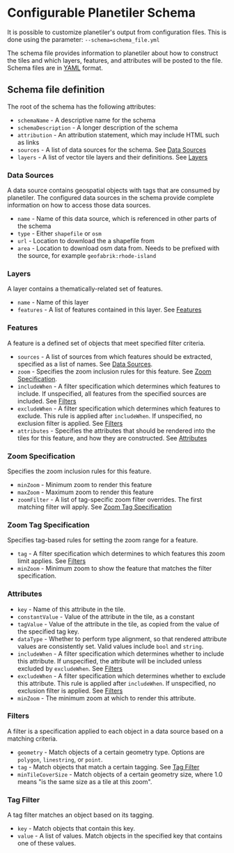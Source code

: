 # Configurable Planetiler Schema

It is possible to customize planetiler's output from configuration files.  This is done using the parameter:
`--schema=schema_file.yml`

The schema file provides information to planetiler about how to construct the tiles and which layers, features, and attributes will be posted to the file.  Schema files are in [YAML](https://yaml.org) format.

## Schema file definition

The root of the schema has the following attributes:
* `schemaName` - A descriptive name for the schema
* `schemaDescription` - A longer description of the schema
* `attribution` - An attribution statement, which may include HTML such as links
* `sources` - A list of data sources for the schema.  See [Data Sources](#data-sources)
* `layers` - A list of vector tile layers and their definitions.  See [Layers](#layers)

### Data Sources

A data source contains geospatial objects with tags that are consumed by planetiler.  The configured data sources in the schema provide complete information on how to access those data sources.
* `name` - Name of this data source, which is referenced in other parts of the schema
* `type` - Either `shapefile` or `osm`
* `url` - Location to download the a shapefile from
* `area` - Location to download osm data from.  Needs to be prefixed with the source, for example `geofabrik:rhode-island`

### Layers

A layer contains a thematically-related set of features.
* `name` - Name of this layer
* `features` - A list of features contained in this layer.  See [Features](#features)

### Features

A feature is a defined set of objects that meet specified filter criteria.
* `sources` - A list of sources from which features should be extracted, specified as a list of names.  See [Data Sources](#data-sources).
* `zoom` - Specifies the zoom inclusion rules for this feature.  See [Zoom Specification](#zoom-specification).
* `includeWhen` - A filter specification which determines which features to include.  If unspecified, all features from the specified sources are included.  See [Filters](#filters)
* `excludeWhen` - A filter specification which determines which features to exclude.  This rule is applied after `includeWhen`.  If unspecified, no exclusion filter is applied.  See [Filters](#filters)
* `attributes` - Specifies the attributes that should be rendered into the tiles for this feature, and how they are constructed.  See [Attributes](#attributes)

### Zoom Specification

Specifies the zoom inclusion rules for this feature.
* `minZoom` - Minimum zoom to render this feature
* `maxZoom` - Maximum zoom to render this feature
* `zoomFilter` - A list of tag-specific zoom filter overrides.  The first matching filter will apply.  See [Zoom Tag Specification](#zoom-tag-specification)

### Zoom Tag Specification

Specifies tag-based rules for setting the zoom range for a feature.
* `tag` - A filter specification which determines to which features this zoom limit applies.  See [Filters](#filters)
* `minZoom` - Minimum zoom to show the feature that matches the filter specification.

### Attributes

* `key` - Name of this attribute in the tile.
* `constantValue` - Value of the attribute in the tile, as a constant
* `tagValue` - Value of the attribute in the tile, as copied from the value of the specified tag key.
* `dataType` - Whether to perform type alignment, so that rendered attribute values are consistently set.  Valid values include `bool` and `string`.
* `includeWhen` - A filter specification which determines whether to include this attribute.  If unspecified, the attribute will be included unless excluded by `excludeWhen`.  See [Filters](#filters)
* `excludeWhen` - A filter specification which determines whether to exclude this attribute.  This rule is applied after `includeWhen`.  If unspecified, no exclusion filter is applied.  See [Filters](#filters)
* `minZoom` - The minimum zoom at which to render this attribute.

### Filters

A filter is a specification applied to each object in a data source based on a matching criteria.
* `geometry` - Match objects of a certain geometry type.  Options are `polygon`, `linestring`, or `point`.
* `tag` - Match objects that match a certain tagging.    See [Tag Filter](#tag-filter)
* `minTileCoverSize` - Match objects of a certain geometry size, where 1.0 means "is the same size as a tile at this zoom".

### Tag Filter

A tag filter matches an object based on its tagging.
* `key` - Match objects that contain this key.
* `value` - A list of values.  Match objects in the specified key that contains one of these values.
